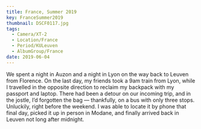 ```yaml
---
title: France, Summer 2019
key: FranceSummer2019
thumbnail: DSCF0117.jpg
tags:
  - Camera/XT-2
  - Location/France
  - Period/KULeuven
  - AlbumGroup/France
date: 2019-06-04
---
```

We spent a night in Auzon and a night in Lyon on the way back to Leuven from Florence. On the last day, my friends took a 9am train from Lyon, while I travelled in the opposite direction to reclaim my backpack with my passport and laptop. There had been a detour on our incoming trip, and in the jostle, I’d forgotten the bag — thankfully, on a bus with only three stops. Unluckily, right before the weekend. I was able to locate it by phone that final day, picked it up in person in Modane, and finally arrived back in Leuven not long after midnight.

